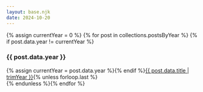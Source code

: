 ```yaml
---
layout: base.njk
date: 2024-10-20
---
```


{% assign currentYear = 0 %}
{% for post in collections.postsByYear %}
    {% if post.data.year != currentYear %}        
    <h3>{{ post.data.year }}</h3>
    {% assign currentYear = post.data.year %}{% endif %}<a href="{{ post.url }}" title="{{ post.data.title }}">{{ post.data.title | trimYear }}</a>{% unless forloop.last %}<br>{% endunless %}{% endfor %}